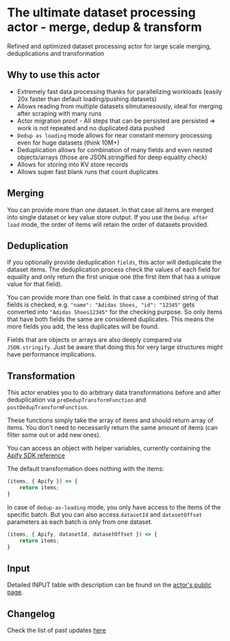 # The ultimate dataset processing actor - merge, dedup & transform

Refined and optimized dataset processing actor for large scale merging, deduplications and transformation

## Why to use this actor
- Extremely fast data processing thanks for parallelizing workloads (easily 20x faster than default loading/pushing datasets)
- Allows reading from multiple datasets silmutanesously, ideal for merging after scraping with many runs
- Actor migration proof - All steps that can be persisted are persisted => work is not repeated and no duplicated data pushed
- `Dedup as loading` mode allows for near constant memory processing even for huge datasets (think 10M+)
- Deduplication allows for combination of many fields and even nested objects/arrays (those are JSON.stringified for deep equality check)
- Allows for storing into KV store records
- Allows super fast blank runs that count duplicates

## Merging
You can provide more than one dataset. In that case all items are merged into single dataset or key value store output. If you use the `Dedup after load` mode, the order of items will retain the order of datasets provided.

## Deduplication
If you optionally provide deduplication `fields`, this actor will deduplicate the dataset items. The deduplication process check the values of each field for equality and only return the first unique one (the first item that has a unique value for that field).

You can provide more than one field. In that case a combined string of that fields is checked, e.g. `"name": "Adidas Shoes, "id": "12345"` gets converted into `"Adidas Shoes12345"` for the checking purpose. So only items that have both fields the same are considered duplicates. This means the more fields you add, the less duplicates will be found.

Fields that are objects or arrays are also deeply compared via `JSON.stringify`. Just be aware that doing this for very large structures might have performance implications.

## Transformation
This actor enables you to do arbitrary data transformations before and after deduplication via `preDedupTransformFunction` and `postDedupTransformFunction`.

These functions simply take the array of items and should return array of items. You don't need to necessarily return the same amount of items (can filter some out or add new ones).

You can access an object with helper variables, currently containing the [Apify SDK reference](https://sdk.apify.com/docs/api/apify)

The default transformation does nothing with the items:
```javascript
(items, { Apify }) => {
    return items;
}
```

In case of `dedup-as-loading` mode, you only have access to the items of the specific batch.
But you can also access `datasetId` and `datasetOffset` parameters as each batch is only from one dataset.
```javascript
(items, { Apify, datasetId, datasetOffset }) => {
    return items;
}
```

## Input
Detailed INPUT table with description can be found on the [actor's public page](https://apify.com/lukaskrivka/dedup-datasets/input-schema).

## Changelog
Check the list of past updates [here](https://github.com/metalwarrior665/actor-dedup-datasets/blob/master/CHANGELOG.md)

